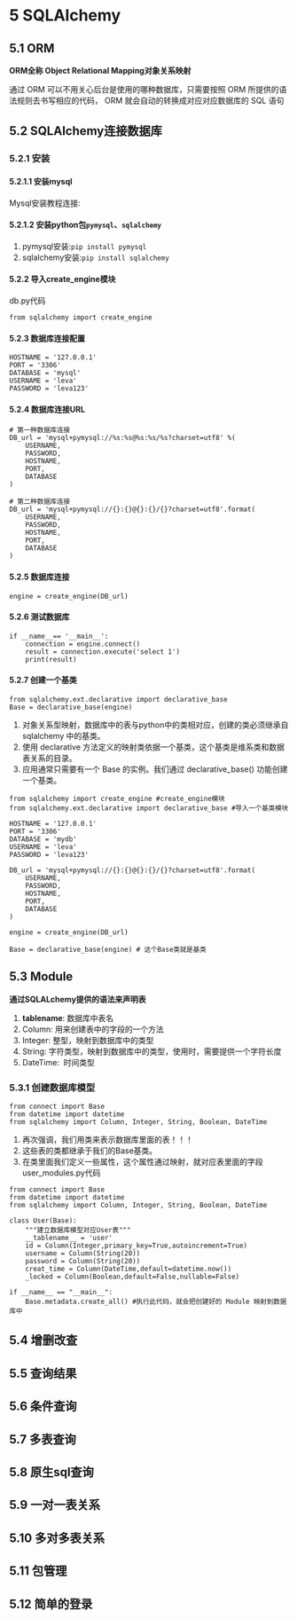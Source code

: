 # 5 SQLAlchemy
## 5.1 ORM
**ORM全称 Object Relational Mapping对象关系映射**

通过 ORM 可以不用关心后台是使用的哪种数据库，只需要按照 ORM 所提供的语法规则去书写相应的代码， ORM 就会自动的转换成对应对应数据库的 SQL 语句

## 5.2 SQLAIchemy连接数据库
### 5.2.1 安装
#### 5.2.1.1 安装mysql
Mysql安装教程连接:
#### 5.2.1.2 安装python包`pymysql`、`sqlalchemy`
1. pymysql安装:`pip install pymysql`
2. sqlalchemy安装:`pip install sqlalchemy`

#### 5.2.2 导入create_engine模块
db.py代码
```
from sqlalchemy import create_engine
```

#### 5.2.3  数据库连接配置

```
HOSTNAME = '127.0.0.1'
PORT = '3306'
DATABASE = 'mysql'
USERNAME = 'leva'
PASSWORD = 'leva123'
```

#### 5.2.4 数据库连接URL
```
# 第一种数据库连接
DB_url = 'mysql+pymysql://%s:%s@%s:%s/%s?charset=utf8' %(
    USERNAME,
    PASSWORD,
    HOSTNAME,
    PORT,
    DATABASE
)

# 第二种数据库连接 
DB_url = 'mysql+pymysql://{}:{}@{}:{}/{}?charset=utf8'.format(
    USERNAME,
    PASSWORD,
    HOSTNAME,
    PORT,
    DATABASE
)
```

#### 5.2.5 数据库连接
```
engine = create_engine(DB_url)
```

#### 5.2.6 测试数据库
```
if __name__== '__main__':
    connection = engine.connect()
    result = connection.execute('select 1')
    print(result)
```
#### 5.2.7 创建一个基类
```
from sqlalchemy.ext.declarative import declarative_base
Base = declarative_base(engine)
```
1. 对象关系型映射，数据库中的表与python中的类相对应，创建的类必须继承自 sqlalchemy 中的基类。
2. 使用 declarative 方法定义的映射类依据一个基类，这个基类是维系类和数据表关系的目录。
3. 应用通常只需要有一个 Base 的实例。我们通过 declarative_base() 功能创建一个基类。
```
from sqlalchemy import create_engine #create_engine模块
from sqlalchemy.ext.declarative import declarative_base #导入一个基类模块

HOSTNAME = '127.0.0.1'
PORT = '3306'
DATABASE = 'mydb'
USERNAME = 'leva'
PASSWORD = 'leva123'

DB_url = 'mysql+pymysql://{}:{}@{}:{}/{}?charset=utf8'.format(
    USERNAME,
    PASSWORD,
    HOSTNAME,
    PORT,
    DATABASE
)

engine = create_engine(DB_url)

Base = declarative_base(engine) # 这个Base类就是基类
```
## 5.3 Module
**通过SQLALchemy提供的语法来声明表**
1. __tablename__: 数据库中表名
2. Column: 用来创建表中的字段的一个方法
3. Integer: 整型，映射到数据库中的类型
4. String: 字符类型，映射到数据库中的类型，使用时，需要提供一个字符长度
5. DateTime:  时间类型

### 5.3.1 创建数据库模型
```
from connect import Base
from datetime import datetime
from sqlalchemy import Column, Integer, String, Boolean, DateTime
```

1. 再次强调，我们用类来表示数据库里面的表！！！
2. 这些表的类都继承于我们的Base基类。
3. 在类里面我们定义一些属性，这个属性通过映射，就对应表里面的字段
user_modules.py代码
```
from connect import Base
from datetime import datetime
from sqlalchemy import Column, Integer, String, Boolean, DateTime

class User(Base):
    """建立数据库模型对应User表"""
    __tablename__ = 'user'
    id = Column(Integer,primary_key=True,autoincrement=True)
    username = Column(String(20))
    password = Column(String(20))
    creat_time = Column(DateTime,default=datetime.now())
    _locked = Column(Boolean,default=False,nullable=False)

if __name__ == "__main__":
    Base.metadata.create_all() #执行此代码，就会把创建好的 Module 映射到数据库中
```

## 5.4 增删改查

## 5.5 查询结果
## 5.6 条件查询
## 5.7 多表查询
## 5.8 原生sql查询
## 5.9 一对一表关系
## 5.10 多对多表关系
## 5.11 包管理
## 5.12 简单的登录